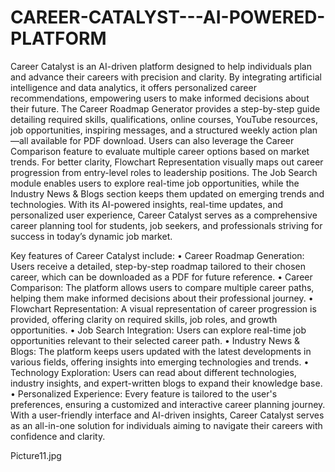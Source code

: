 # CAREER-CATALYST---AI-POWERED-PLATFORM
Career Catalyst is an AI-driven platform designed to help individuals plan and advance their careers with precision and clarity. By integrating artificial intelligence and data analytics, it offers personalized career recommendations, empowering users to make informed decisions about their future. The Career Roadmap Generator provides a step-by-step guide detailing required skills, qualifications, online courses, YouTube resources, job opportunities, inspiring messages, and a structured weekly action plan—all available for PDF download. Users can also leverage the Career Comparison feature to evaluate multiple career options based on market trends. For better clarity, Flowchart Representation visually maps out career progression from entry-level roles to leadership positions. The Job Search module enables users to explore real-time job opportunities, while the Industry News & Blogs section keeps them updated on emerging trends and technologies. With its AI-powered insights, real-time updates, and personalized user experience, Career Catalyst serves as a comprehensive career planning tool for students, job seekers, and professionals striving for success in today’s dynamic job market.  
 
Key features of Career Catalyst include: 
•	Career Roadmap Generation: Users receive a detailed, step-by-step roadmap tailored to their chosen career, which can be downloaded as a PDF for future reference. 
•	Career Comparison: The platform allows users to compare multiple career paths, helping them make informed decisions about their professional journey. 
•	Flowchart Representation: A visual representation of career progression is provided, offering clarity on required skills, job roles, and growth opportunities. 
•	Job Search Integration: Users can explore real-time job opportunities relevant to their selected career path. 
•	Industry News & Blogs: The platform keeps users updated with the latest developments in various fields, offering insights into emerging technologies and trends. 
•	Technology Exploration: Users can read about different technologies, industry insights, and expert-written blogs to expand their knowledge base. 
•	Personalized Experience: Every feature is tailored to the user's preferences, ensuring a customized and interactive career planning journey. 
With a user-friendly interface and AI-driven insights, Career Catalyst serves as an all-in-one solution for individuals aiming to navigate their careers with confidence and clarity. 

Picture11.jpg
